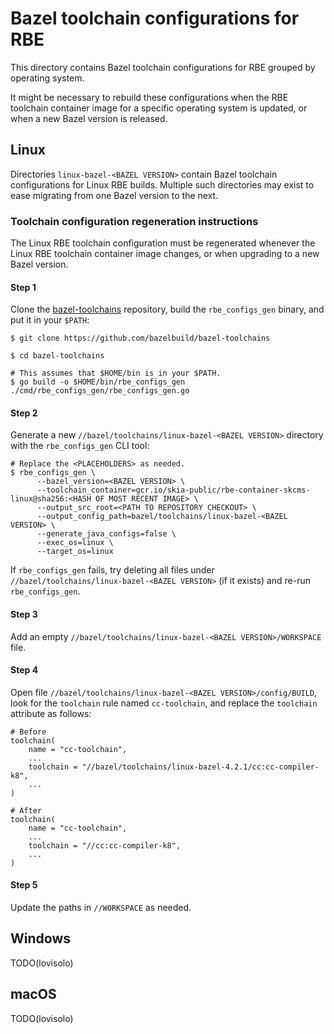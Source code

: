 # Bazel toolchain configurations for RBE

This directory contains Bazel toolchain configurations for RBE grouped by operating system.

It might be necessary to rebuild these configurations when the RBE toolchain container image
for a specific operating system is updated, or when a new Bazel version is released.

## Linux

Directories `linux-bazel-<BAZEL VERSION>` contain Bazel toolchain configurations for Linux RBE
builds. Multiple such directories may exist to ease migrating from one Bazel version to the next.

### Toolchain configuration regeneration instructions

The Linux RBE toolchain configuration must be regenerated whenever the Linux RBE toolchain
container image changes, or when upgrading to a new Bazel version.

#### Step 1

Clone the [bazel-toolchains](https://github.com/bazelbuild/bazel-toolchains) repository, build the
`rbe_configs_gen` binary, and put it in your `$PATH`:

```
$ git clone https://github.com/bazelbuild/bazel-toolchains

$ cd bazel-toolchains

# This assumes that $HOME/bin is in your $PATH.
$ go build -o $HOME/bin/rbe_configs_gen ./cmd/rbe_configs_gen/rbe_configs_gen.go
```

#### Step 2

Generate a new `//bazel/toolchains/linux-bazel-<BAZEL VERSION>` directory with the
`rbe_configs_gen` CLI tool:

```
# Replace the <PLACEHOLDERS> as needed.
$ rbe_configs_gen \
      --bazel_version=<BAZEL VERSION> \
      --toolchain_container=gcr.io/skia-public/rbe-container-skcms-linux@sha256:<HASH OF MOST RECENT IMAGE> \
      --output_src_root=<PATH TO REPOSITORY CHECKOUT> \
      --output_config_path=bazel/toolchains/linux-bazel-<BAZEL VERSION> \
      --generate_java_configs=false \
      --exec_os=linux \
      --target_os=linux
```

If `rbe_configs_gen` fails, try deleting all files under
`//bazel/toolchains/linux-bazel-<BAZEL VERSION>` (if it exists) and re-run `rbe_configs_gen`.

#### Step 3

Add an empty `//bazel/toolchains/linux-bazel-<BAZEL VERSION>/WORKSPACE` file.

#### Step 4

Open file `//bazel/toolchains/linux-bazel-<BAZEL VERSION>/config/BUILD`, look for the `toolchain`
rule named `cc-toolchain`, and replace the `toolchain` attribute as follows:

```
# Before
toolchain(
    name = "cc-toolchain",
    ...
    toolchain = "//bazel/toolchains/linux-bazel-4.2.1/cc:cc-compiler-k8",
    ...
)

# After
toolchain(
    name = "cc-toolchain",
    ...
    toolchain = "//cc:cc-compiler-k8",
    ...
)
```

#### Step 5

Update the paths in `//WORKSPACE` as needed.

## Windows

TODO(lovisolo)

## macOS

TODO(lovisolo)
